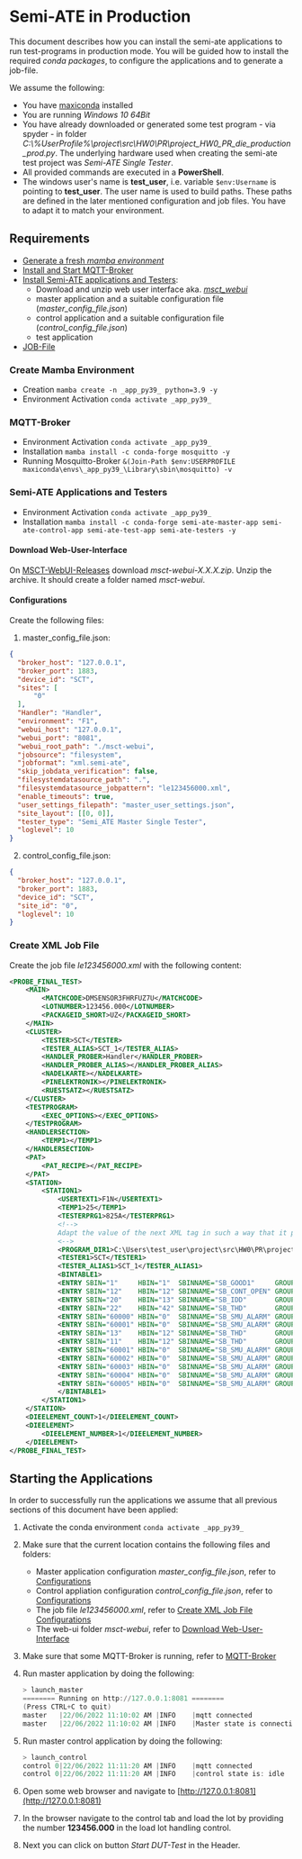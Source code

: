 # Semi-ATE in Production

This document describes how you can install the semi-ate applications to run test-programs in production mode. You will be guided how to install the required *conda packages*, to configure the applications and to generate a job-file.

We assume the following:

* You have [maxiconda](https://www.maxiconda.org/) installed
* You are running *Windows 10 64Bit*
* You have already downloaded or generated some test program - via spyder - in folder *C:\\%UserProfile%\project\src\HW0\PR\project_HW0_PR_die_production_prod.py*. The underlying hardware used when creating the semi-ate test project was *Semi-ATE Single Tester*.
* All provided commands are executed in a **PowerShell**.
* The windows user's name is **test_user**, i.e. variable `$env:Username` is pointing to **test_user**. The user name is used to build paths. These paths are defined in the later mentioned configuration and job files. You have to adapt it to match your environment.

## Requirements

* [Generate a fresh *mamba environment*](#create-mamba-environment)
* [Install and Start MQTT-Broker](#mqtt-broker)
* [Install Semi-ATE applications and Testers](#semi-ate-applications-and-testers):
  * Download and unzip web user interface aka. [*msct_webui*](#download-web-user-interface)
  * master application and a suitable configuration file (*master_config_file.json*)
  * control application and a suitable configuration file (*control_config_file.json*)
  * test application
* [JOB-File](#create-xml-job-file)

### Create Mamba Environment

* Creation `mamba create -n _app_py39_ python=3.9 -y`
* Environment Activation `conda activate _app_py39_`

### MQTT-Broker

* Environment Activation `conda activate _app_py39_`
* Installation `mamba install -c conda-forge mosquitto -y`
* Running Mosquitto-Broker `&(Join-Path $env:USERPROFILE maxiconda\envs\_app_py39_\Library\sbin\mosquitto) -v`

### Semi-ATE Applications and Testers

* Environment Activation `conda activate _app_py39_`
* Installation `mamba install -c conda-forge semi-ate-master-app semi-ate-control-app semi-ate-test-app semi-ate-testers -y`

#### Download Web-User-Interface

On [MSCT-WebUI-Releases](https://github.com/Semi-ATE/MSCT-WebUI/releases) download *msct-webui-X.X.X.zip*. Unzip the archive. It should create a folder named *msct-webui*.

#### Configurations

Create the following files:

1. master_config_file.json:

  ```JSON
  {
    "broker_host": "127.0.0.1",
    "broker_port": 1883,
    "device_id": "SCT",
    "sites": [
        "0"
    ],
    "Handler": "Handler",
    "environment": "F1",
    "webui_host": "127.0.0.1",
    "webui_port": "8081",
    "webui_root_path": "./msct-webui",
    "jobsource": "filesystem",
    "jobformat": "xml.semi-ate",
    "skip_jobdata_verification": false,
    "filesystemdatasource_path": ".",
    "filesystemdatasource_jobpattern": "le123456000.xml",
    "enable_timeouts": true,
    "user_settings_filepath": "master_user_settings.json",
    "site_layout": [[0, 0]],
    "tester_type": "Semi_ATE Master Single Tester",
    "loglevel": 10
  }
  ```

2. control_config_file.json:

  ```JSON
  {
    "broker_host": "127.0.0.1",
    "broker_port": 1883,
    "device_id": "SCT",
    "site_id": "0",
    "loglevel": 10
  }
  ```

### Create XML Job File

Create the job file *le123456000.xml* with the following content:

```XML
<PROBE_FINAL_TEST>
    <MAIN>
        <MATCHCODE>DMSENSOR3FHRFUZ7U</MATCHCODE>
        <LOTNUMBER>123456.000</LOTNUMBER>
        <PACKAGEID_SHORT>UZ</PACKAGEID_SHORT>
    </MAIN>
    <CLUSTER>
        <TESTER>SCT</TESTER>
        <TESTER_ALIAS>SCT_1</TESTER_ALIAS>
        <HANDLER_PROBER>Handler</HANDLER_PROBER>
        <HANDLER_PROBER_ALIAS></HANDLER_PROBER_ALIAS>
        <NADELKARTE></NADELKARTE>
        <PINELEKTRONIK></PINELEKTRONIK>
        <RUESTSATZ></RUESTSATZ>
    </CLUSTER>
    <TESTPROGRAM>
        <EXEC_OPTIONS></EXEC_OPTIONS>
    </TESTPROGRAM>
    <HANDLERSECTION>
        <TEMP1></TEMP1>
    </HANDLERSECTION>
    <PAT>
        <PAT_RECIPE></PAT_RECIPE>
    </PAT>
    <STATION>
        <STATION1>
            <USERTEXT1>F1N</USERTEXT1>
            <TEMP1>25</TEMP1>
            <TESTERPRG1>825A</TESTERPRG1>
            <!-->
            Adapt the value of the next XML tag in such a way that it points to the desired test program
            <-->
            <PROGRAM_DIR1>C:\Users\test_user\project\src\HW0\PR\project_HW0_PR_die_production_prod.py</PROGRAM_DIR1>
            <TESTER1>SCT</TESTER1>
            <TESTER_ALIAS1>SCT_1</TESTER_ALIAS1>
            <BINTABLE1>
            <ENTRY SBIN="1"     HBIN="1"  SBINNAME="SB_GOOD1"     GROUP="BT_PASS"           DESCRIPTION="Our best choice"/>
            <ENTRY SBIN="12"    HBIN="12" SBINNAME="SB_CONT_OPEN" GROUP="BT_FAIL_CONT"      DESCRIPTION="Open Contacts"/>
            <ENTRY SBIN="20"    HBIN="13" SBINNAME="SB_IDD"       GROUP="BT_FAIL_ELECTRIC"  DESCRIPTION="Current Consumption"/>
            <ENTRY SBIN="22"    HBIN="42" SBINNAME="SB_THD"       GROUP="BT_FAIL_ELECTRIC"  DESCRIPTION="Total Harmonic Distortion"/>
            <ENTRY SBIN="60000" HBIN="0"  SBINNAME="SB_SMU_ALARM" GROUP="BT_ALARM"          DESCRIPTION="SMU Compliance Warning"/>
            <ENTRY SBIN="60001" HBIN="0"  SBINNAME="SB_SMU_ALARM" GROUP="BT_ALARM"          DESCRIPTION="SMU Compliance Warning"/>
            <ENTRY SBIN="13"    HBIN="12" SBINNAME="SB_THD"       GROUP="BT_FAIL_ELECTRICA" DESCRIPTION="Total Harmonic Distortion"/>
            <ENTRY SBIN="11"    HBIN="12" SBINNAME="SB_THD"       GROUP="BT_FAIL_ELECTRICA" DESCRIPTION="Total Harmonic Distortion"/>
            <ENTRY SBIN="60001" HBIN="0"  SBINNAME="SB_SMU_ALARM" GROUP="BT_ALARM"          DESCRIPTION="SMU Compliance Warning"/>
            <ENTRY SBIN="60002" HBIN="0"  SBINNAME="SB_SMU_ALARM" GROUP="BT_ALARM"          DESCRIPTION="SMU Compliance Warning"/>
            <ENTRY SBIN="60003" HBIN="0"  SBINNAME="SB_SMU_ALARM" GROUP="BT_ALARM"          DESCRIPTION="SMU Compliance Warning"/>
            <ENTRY SBIN="60004" HBIN="0"  SBINNAME="SB_SMU_ALARM" GROUP="BT_ALARM"          DESCRIPTION="SMU Compliance Warning"/>
            <ENTRY SBIN="60005" HBIN="0"  SBINNAME="SB_SMU_ALARM" GROUP="BT_ALARM"          DESCRIPTION="SMU Compliance Warning"/>
            </BINTABLE1>
        </STATION1>
    </STATION>
    <DIEELEMENT_COUNT>1</DIEELEMENT_COUNT>
    <DIEELEMENT>
        <DIEELEMENT_NUMBER>1</DIEELEMENT_NUMBER>
    </DIEELEMENT>
</PROBE_FINAL_TEST>
```

## Starting the Applications

In order to successfully run the applications we assume that all previous sections of this document have been applied:

1. Activate the conda environment `conda activate _app_py39_`
2. Make sure that the current location contains the following files and folders:
    * Master application configuration *master_config_file.json*, refer to [Configurations](#configurations)
    * Control appliation configuration *control_config_file.json*, refer to [Configurations](#configurations)
    * The job file *le123456000.xml*, refer to [Create XML Job File](#create-xml-job-file)
    [Configurations](#configurations)
    * The web-ui folder *msct-webui*, refer to [Download Web-User-Interface](#download-web-user-interface)
3. Make sure that some MQTT-Broker is running, refer to [MQTT-Broker](#mqtt-broker)
4. Run master application by doing the following:

    ```Powershell
    > launch_master
    ======== Running on http://127.0.0.1:8081 ========
    (Press CTRL+C to quit)
    master   |22/06/2022 11:10:02 AM |INFO    |mqtt connected
    master   |22/06/2022 11:10:02 AM |INFO    |Master state is connecting
    ```

5. Run master control application by doing the following:

    ```Powershell
    > launch_control
    control 0|22/06/2022 11:11:20 AM |INFO    |mqtt connected
    control 0|22/06/2022 11:11:20 AM |INFO    |control state is: idle
    ```

6. Open some web browser and navigate to [http://127.0.0.1:8081](http://127.0.0.1:8081)
7. In the browser navigate to the control tab and load the lot by providing the number **123456.000** in the load lot handling control.
8. Next you can click on button *Start DUT-Test* in the Header.
